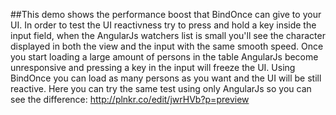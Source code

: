 ##This demo shows the performance boost that BindOnce can give to your UI.
In order to test the UI reactivness try to press and hold a key inside the input field, when the AngularJs watchers list is small you'll see the character displayed in both the view and the input with the same smooth speed. Once you start loading a large amount of persons in the table AngularJs become unresponsive and pressing a key in the input will freeze the UI. Using BindOnce you can load as many persons as you want and the UI will be still reactive.
Here you can try the same test using only AngularJs so you can see the difference: http://plnkr.co/edit/jwrHVb?p=preview